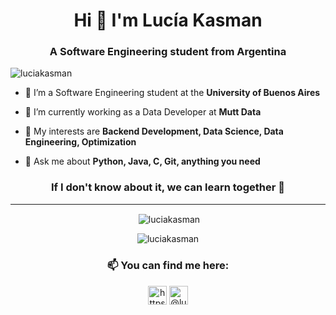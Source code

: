 <h1 align="center">Hi 👋 I'm Lucía Kasman</h1>
<h3 align="center">A Software Engineering student from Argentina</h3>

<p align="left"> <img src="https://komarev.com/ghpvc/?username=luciakasman" alt="luciakasman" /> </p>

- 👯 I’m a Software Engineering student at the **University of Buenos Aires**

- 🔭 I’m currently working as a Data Developer at **Mutt Data**

- 🌱 My interests are **Backend Development, Data Science, Data Engineering, Optimization**

- 💬 Ask me about **Python, Java, C, Git, anything you need**

<h3 align="center"> If I don't know about it, we can learn together 🤝 </h3>

---

<p align="center">&nbsp;<img align="center" src="https://github-readme-stats.vercel.app/api?username=luciakasman&show_icons=true&theme=buefy&count_private=true" alt="luciakasman" /></p>

<p align="center"><img align="center" src="https://github-readme-stats.vercel.app/api/top-langs/?username=luciakasman&layout=compact&theme=buefy&count_private=true&langs_count=8" alt="luciakasman" /></p>

 <h3 align="center"> 📫 You can find me here: </h3>
<p align="center">
<a href="https://linkedin.com/in/luciakasman/" target="blank"><img align="center" src="https://cdn.jsdelivr.net/npm/simple-icons@3.0.1/icons/linkedin.svg" alt="https://www.linkedin.com/in/luciakasman/" height="30" width="30" /></a>
<a href="https://twitter.com/@luciakasman" target="blank"><img align="center" src="https://cdn.jsdelivr.net/npm/simple-icons@3.0.1/icons/twitter.svg" alt="@luciakasman" height="30" width="30" /></a>

</p>
